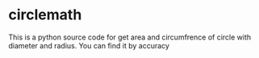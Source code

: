 # circlemath
This is a python source code for get area and circumfrence of circle with diameter and radius. You can find it by accuracy
